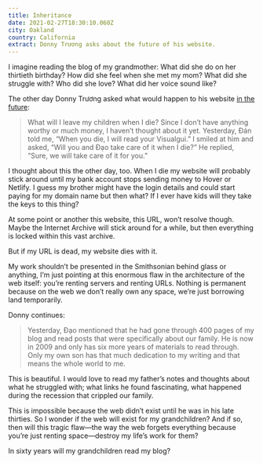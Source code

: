 ```yaml
---
title: Inheritance
date: 2021-02-27T18:30:10.060Z
city: Oakland
country: California
extract: Donny Trương asks about the future of his website.
---
```

I imagine reading the blog of my grandmother: What did she do on her thirtieth birthday? How did she feel when she met my mom? What did she struggle with? Who did she love? What did her voice sound like? 

The other day Donny Trương asked what would happen to his website [in the future](https://visualgui.com/2021/02/26/inheritance/):

> What will I leave my children when I die? Since I don’t have anything worthy or much money, I haven’t thought about it yet. Yesterday, Đán told me, “When you die, I will read your Visualgui.” I smiled at him and asked, “Will you and Đạo take care of it when I die?” He replied, “Sure, we will take care of it for you.”

I thought about this the other day, too. When I die my website will probably stick around until my bank account stops sending money to Hover or Netlify. I guess my brother might have the login details and could start paying for my domain name but then what? If I ever have kids will they take the keys to this thing?

At some point or another this website, this URL, won’t resolve though. Maybe the Internet Archive will stick around for a while, but then everything is locked within this vast archive. 

But if my URL is dead, my website dies with it.

My work shouldn’t be presented in the Smithsonian behind glass or anything, I’m just pointing at this enormous flaw in the architecture of the web itself: you’re renting servers and renting URLs. Nothing is permanent because on the web we don’t really own any space, we’re just borrowing land temporarily.

Donny continues:

> Yesterday, Đạo mentioned that he had gone through 400 pages of my blog and read posts that were specifically about our family. He is now in 2009 and only has six more years of materials to read through. Only my own son has that much dedication to my writing and that means the whole world to me.

This is beautiful. I would love to read my father’s notes and thoughts about what he struggled with; what links he found fascinating, what happened during the recession that crippled our family. 

This is impossible because the web didn’t exist until he was in his late thirties. So I wonder if the web will exist for my grandchildren? And if so, then will this tragic flaw—the way the web forgets everything because you’re just renting space—destroy my life’s work for them?

In sixty years will my grandchildren read my blog?
